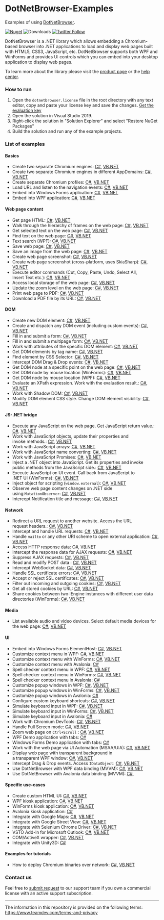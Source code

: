 # DotNetBrowser-Examples
Examples of using [DotNetBrowser](https://teamdev.com/dotnetbrowser).

[![Nuget](https://img.shields.io/nuget/v/DotNetBrowser?color=%238f479b&style=for-the-badge)](https://www.nuget.org/packages/DotNetBrowser/) ![Downloads](https://img.shields.io/nuget/dt/DotNetBrowser?color=%238f479b&style=for-the-badge) [![Twitter Follow](https://img.shields.io/twitter/follow/DotNetBrowser?color=%238f479b&style=for-the-badge)](https://twitter.com/intent/follow?screen_name=DotNetBrowser)

DotNetBrowser is a .NET library which allows embedding a Chromium-based browser into .NET applications to load and display web pages built with HTML5, CSS3, JavaScript, etc. DotNetBrowser supports both WPF and WinForms and provides UI controls which you can embed into your desktop application to display web pages. 

To learn more about the library please visit the [product page](https://teamdev.com/dotnetbrowser) or the [help center](https://teamdev.com/dotnetbrowser/docs).

### How to run
1. Open the `dotnetbrowser.license` file in the root directory with any text editor, copy and paste your license key and save the changes. [Get the evaluation key](https://teamdev.com/dotnetbrowser#evaluate)
2. Open the solution in Visual Studio 2019.
3. Right-click the solution in "Solution Explorer" and select "Restore NuGet Packages"
4. Build the solution and run any of the example projects.

### List of examples

#### Basics

* Create two separate Chromium engines: [C#](csharp/console/SeparateEngines/Program.cs), [VB.NET](vbnet/console/SeparateEngines/Program.vb)
* Create two separate Chromium engines in different AppDomains: [C#](csharp/console/SeparateEngines.AppDomains/Program.cs), [VB.NET](vbnet/console/SeparateEngines.AppDomains/Program.vb)
* Create separate Chromium profiles: [C#](csharp/winforms/Profiles), [VB.NET](vbnet/winforms/Profiles)
* Load URL and listen to the navigation events: [C#](csharp/console/LoadEvents/Program.cs), [VB.NET](vbnet/console/LoadEvents/Program.vb)
* Embed into Windows Forms application: [C#](https://github.com/TeamDev-IP/DotNetBrowser-QuickStart/tree/main/csharp/Embedding.WinForms), [VB.NET](https://github.com/TeamDev-IP/DotNetBrowser-QuickStart/tree/main/vbnet/Embedding.WinForms) 
* Embed into WPF application: [C#](https://github.com/TeamDev-IP/DotNetBrowser-QuickStart/tree/main/csharp/Embedding.Wpf), [VB.NET](https://github.com/TeamDev-IP/DotNetBrowser-QuickStart/tree/main/vbnet/Embedding.Wpf)

#### Web page content

* Get page HTML: [C#](csharp/console/GetHtml/Program.cs), [VB.NET](vbnet/console/GetHtml/Program.vb)
* Walk through the hierarchy of frames on the web page: [C#](csharp/console/GetFrames/Program.cs), [VB.NET](vbnet/console/GetFrames/Program.vb)
* Get selected text on the web page: [C#](csharp/console/GetSelectedText/Program.cs), [VB.NET](vbnet/console/GetSelectedText/Program.vb)
* Find text on the web page: [C#](csharp/console/FindText/Program.cs), [VB.NET](vbnet/console/FindText/Program.vb)
* Text search (WPF): [C#](csharp/wpf/FindText), [VB.NET](vbnet/wpf/FindText)
* Save web page: [C#](csharp/wpf/SaveWebPage), [VB.NET](vbnet/wpf/SaveWebPage)
* Save an image from the web page: [C#](csharp/console/SaveImageFromPage/Program.cs), [VB.NET](vbnet/console/SaveImageFromPage/Program.vb)
* Create web page screenshot: [C#](csharp/console/HtmlToImage/Program.cs), [VB.NET](vbnet/console/HtmlToImage/Program.vb)
* Create web page screenshot (cross-platform, uses SkiaSharp): [C#](csharp/console/HtmlToImage.SkiaSharp/Program.cs), [VB.NET](vbnet/console/HtmlToImage.SkiaSharp/Program.vb)
* Execute editor commands (Cut, Copy, Paste, Undo, Select All,<br/> Insert Text etc.): [C#](csharp/console/ExecuteCommand/Program.cs), [VB.NET](vbnet/console/ExecuteCommand/Program.vb)
* Access local storage of the web page: [C#](csharp/console/WebStorage), [VB.NET](vbnet/console/WebStorage/Program.vb)
* Update the zoom level on the web page: [C#](csharp/console/Zoom/Program.cs), [VB.NET](vbnet/console/Zoom/Program.vb)
* Print web page to PDF: [C#](csharp/console/Printing.WebPageToPdf/Program.cs), [VB.NET](vbnet/console/Printing.WebPageToPdf/Program.vb)
* Download a PDF file by its URL: [C#](csharp/console/DownloadPdf/Program.cs), [VB.NET](vbnet/console/DownloadPdf/Program.vb)

#### DOM 

* Create new DOM element: [C#](csharp/console/DomCreateElement/Program.cs), [VB.NET](vbnet/console/DomCreateElement/Program.vb)
* Create and dispatch any DOM event (including custom events): [C#](csharp/console/DomCreateEvent/Program.cs), [VB.NET](vbnet/console/DomCreateEvent/Program.vb)
* Fill in and submit a form: [C#](csharp/console/DomForm/Program.cs), [VB.NET](vbnet/console/DomForm/Program.vb)
* Fill in and submit a multipage form: [C#](csharp/winforms/SimulateUserInput), [VB.NET](vbnet/winforms/SimulateUserInput)
* Work with attributes of the specific DOM element: [C#](csharp/console/DomGetAttributes/Program.cs), [VB.NET](vbnet/console/DomGetAttributes/Program.vb)
* Get DOM elements by tag name: [C#](csharp/console/DomGetElements/Program.cs), [VB.NET](vbnet/console/DomGetElements/Program.vb)
* Find element by CSS Selector: [C#](csharp/console/DomQuerySelector/Program.cs), [VB.NET](vbnet/console/DomQuerySelector/Program.vb)
* Intercept DOM Drag & Drop events: [C#](csharp/winforms/Dom.DragAndDrop), [VB.NET](vbnet/winforms/Dom.DragAndDrop)
* Get DOM node at a specific point on the web page: [C#](csharp/console/Inspect/Program.cs), [VB.NET](vbnet/console/Inspect/Program.vb)
* Get DOM node by mouse location (WinForms): [C#](csharp/winforms/Inspect), [VB.NET](vbnet/winforms/Inspect)
* Get DOM node by mouse location (WPF): [C#](csharp/wpf/Inspect), [VB.NET](vbnet/wpf/Inspect)
* Evaluate an XPath expression. Work with the evaluation result.: [C#](csharp/console/XPath/Program.cs), [VB.NET](vbnet/console/XPath/Program.vb)
* Work with Shadow DOM: [C#](csharp/console/ShadowDom/Program.cs), [VB.NET](vbnet/console/ShadowDom/Program.vb)
* Modify DOM element CSS style. Change DOM element visibility: [C#](csharp/winforms/ElementVisibility), [VB.NET](vbnet/winforms/ElementVisibility)

#### JS-.NET bridge

* Execute any JavaScript on the web page. Get JavaScript return value.: [C#](csharp/console/JavaScript/Program.cs), [VB.NET](vbnet/console/JavaScript/Program.vb)
* Work with JavaScript objects, update their properties and <br/>invoke methods.: [C#](csharp/console/JavaScriptObjects/Program.cs), [VB.NET](vbnet/console/JavaScriptObjects/Program.vb)
* Work with JavaScript arrays: [C#](csharp/console/JavaScriptBridge.Arrays/Program.cs), [VB.NET](vbnet/console/JavaScriptBridge.Arrays/Program.vb)
* Work with JavaScript name converting: [C#](csharp/console/JavaScriptBridge.NameConverter/Program.cs), [VB.NET](vbnet/console/JavaScriptBridge.NameConverter/Program.vb)
* Work with JavaScript Promises: [C#](csharp/console/JavaScriptBridge.Promises/Program.cs), [VB.NET](vbnet/console/JavaScriptBridge.Promises/Program.vb)
* Inject a .NET object into JavaScript. Get its properties and invoke <br/>public methods from the JavaScript side.: [C#](csharp/console/JavaScriptBridge/Program.cs), [VB.NET](vbnet/console/JavaScriptBridge/Program.vb)
* Execute JavaScript on UI event. Call back from JavaScript to <br/>.NET UI (WinForms): [C#](csharp/winforms/JavaScriptBridge), [VB.NET](vbnet/winforms/JavaScriptBridge)
* Inject object for scripting (`window.external`): [C#](csharp/console/InjectObjectForScripting/Program.cs), [VB.NET](vbnet/console/InjectObjectForScripting/Program.vb)
* Observe web page content changes on .NET side <br/>using `MutationObserver`: [C#](csharp/winforms/ObservePageChanges), [VB.NET](vbnet/winforms/ObservePageChanges)
* Intercept Notification title and message: [C#](csharp/console/Notifications.InterceptData/Program.cs), [VB.NET](vbnet/console/Notifications.InterceptData/Program.vb)

#### Network

* Redirect a URL request to another website. Access the URL <br/>request headers.: [C#](csharp/console/NetworkHandlers/Program.cs), [VB.NET](vbnet/console/NetworkHandlers/Program.vb)
* Intercept and handle URL requests: [C#](csharp/console/CustomRequestHandling/Program.cs), [VB.NET](vbnet/console/CustomRequestHandling/Program.vb)
* Handle `mailto` or any other URI scheme to open external application: [C#](csharp/winforms/MailToHandling), [VB.NET](vbnet/winforms/MailToHandling)
* Access HTTP response data: [C#](csharp/console/AccessingHttpResponseData/Program.cs), [VB.NET](vbnet/console/AccessingHttpResponseData/Program.vb)
* Intercept the response data for AJAX requests: [C#](csharp/console/AjaxResponseIntercept/Program.cs), [VB.NET](vbnet/console/AjaxResponseIntercept/Program.vb) 
* Suppress AJAX requests: [C#](csharp/console/AjaxCallsFilter/Program.cs), [VB.NET](vbnet/console/AjaxCallsFilter/Program.vb) 
* Read and modify POST data : [C#](csharp/console/PostData/Program.cs), [VB.NET](vbnet/console/PostData/Program.vb)
* Intercept WebSocket data: [C#](csharp/console/WebSockets.InterceptData/Program.cs), [VB.NET](vbnet/console/WebSockets.InterceptData/Program.vb)
* Handle SSL certificate errors: [C#](csharp/console/CertificateError/Program.cs), [VB.NET](vbnet/console/CertificateError/Program.vb) 
* Accept or reject SSL certificates: [C#](csharp/console/CertificateVerifier/Program.cs), [VB.NET](vbnet/console/CertificateVerifier/Program.vb) 
* Filter out incoming and outgoing cookies: [C#](csharp/console/CookieFilter/Program.cs), [VB.NET](vbnet/console/CookieFilter/Program.vb) 
* Get all stored cookies by URL: [C#](csharp/console/Cookies/Program.cs), [VB.NET](vbnet/console/Cookies/Program.vb) 
* Share cookies between two IEngine instances with different user data directories (WinForms): [C#](csharp/winforms/CookiesSharing), [VB.NET](vbnet/winforms/CookiesSharing)

#### Media

* List available audio and video devices. Select default media devices for <br/>the web page: [C#](csharp/console/DefaultMediaStreamDevice/Program.cs), [VB.NET](vbnet/console/DefaultMediaStreamDevice/Program.vb)

#### UI
* Embed into Windows Forms ElementHost: [C#](csharp/winforms/ElementHostEmbedding), [VB.NET](vbnet/winforms/ElementHostEmbedding) 
* Customize context menu in WPF: [C#](csharp/wpf/ContextMenu), [VB.NET](vbnet/wpf/ContextMenu) 
* Customize context menu with WinForms: [C#](csharp/winforms/ContextMenu), [VB.NET](vbnet/winforms/ContextMenu) 
* Customize context menu with Avalonia: [C#](csharp/avalonia/ContextMenu)
* Spell checker context menu in WPF: [C#](csharp/wpf/ContextMenu.SpellCheck), [VB.NET](vbnet/wpf/ContextMenu.SpellCheck) 
* Spell checker context menu in WinForms: [C#](csharp/winforms/ContextMenu.SpellCheck), [VB.NET](vbnet/winforms/ContextMenu.SpellCheck)
* Spell checker context menu in Avalonia: [C#](csharp/avalonia/ContextMenu.SpellCheck)
* Customize popup windows in WPF: [C#](csharp/wpf/Popups), [VB.NET](vbnet/wpf/Popups) 
* Customize popup windows in WinForms: [C#](csharp/winforms/Popups), [VB.NET](vbnet/winforms/Popups) 
* Customize popup windows in Avalonia: [C#](csharp/avalonia/Popups)
* Configure custom keyboard shortcuts: [C#](csharp/winforms/CustomShortcuts), [VB.NET](vbnet/winforms/CustomShortcuts) 
* Simulate keyboard input in WPF: [C#](csharp/wpf/KeyboardEventSimulation), [VB.NET](vbnet/wpf/KeyboardEventSimulation)
* Simulate keyboard input in WinForms: [C#](csharp/winforms/KeyboardEventSimulation), [VB.NET](vbnet/winforms/KeyboardEventSimulation)
* Simulate keyboard input in Avalonia: [C#](csharp/avalonia/KeyboardEventSimulation)
* Work with Chromium DevTools: [C#](csharp/winforms/DevTools), [VB.NET](vbnet/winforms/DevTools)
* Handle Full Screen mode: [C#](csharp/winforms/FullScreen), [VB.NET](vbnet/winforms/FullScreen)
* Zoom web page on `Ctrl+Scroll` : [C#](csharp/wpf/Zoom), [VB.NET](vbnet/wpf/Zoom)
* WPF Demo application with tabs: [C#](csharp/wpf/Demo)
* Windows Forms Demo application with tabs: [C#](csharp/winforms/Demo)
* Work with the web page via UI Automation (MSAA/UIA): [C#](csharp/wpf/UiAutomation), [VB.NET](vbnet/wpf/UiAutomation)
* Display web page with transparent background in <br/>a transparent WPF window: [C#](csharp/wpf/TransparentWebPage), [VB.NET](vbnet/wpf/TransparentWebPage)
* Intercept Drag & Drop events. Access `IDataObject`: [C#](csharp/wpf/DragAndDrop), [VB.NET](vbnet/wpf/DragAndDrop)
* Use DotNetBrowser with WPF data binding (MVVM): [C#](csharp/wpf/Mvvm), [VB.NET](vbnet/wpf/Mvvm)
* Use DotNetBrowser with Avalonia data binding (MVVM): [C#](csharp/avalonia/Mvvm),

#### Specific use-cases

* Create custom HTML UI: [C#](csharp/wpf/CreateHtmlUi), [VB.NET](vbnet/wpf/CreateHtmlUi)
* WPF kiosk application: [C#](csharp/wpf/Kiosk), [VB.NET](vbnet/wpf/Kiosk)
* WinForms kiosk application: [C#](csharp/winforms/Kiosk), [VB.NET](vbnet/winforms/Kiosk)
* Avalonia kiosk application: [C#](csharp/avalonia/Kiosk)
* Integrate with Google Maps: [C#](csharp/winforms/GoogleMaps), [VB.NET](vbnet/winforms/GoogleMaps)
* Integrate with Google Street View: [C#](csharp/winforms/GoogleStreetView), [VB.NET](vbnet/winforms/GoogleStreetView)
* Integrate with Selenium Chrome Driver: [C#](csharp/selenium/SeleniumChromeDriver), [VB.NET](vbnet/selenium/SeleniumChromeDriver)
* VSTO Add-In for Microsoft Outlook: [C#](csharp/vsto/MyOutlookAddIn), [VB.NET](vbnet/vsto/MyOutlookAddIn)
* COM/ActiveX wrapper: [C#](csharp/activex/ComWrapper), [VB.NET](vbnet/activex/ComWrapper)
* Integrate with Unity3D: [C#](csharp/unity3d)

#### Examples for tutorials
* Нow to deploy Chromium binaries over network: [C#](csharp/wpf/ChromiumBinariesResolver), [VB.NET](vbnet/wpf/ChromiumBinariesResolver)

### Contact us
Feel free to [submit request](https://dotnetbrowser.support.teamdev.com/support/tickets/new) to our support team if you own a commercial license with an active support subscription.

---

The information in this repository is provided on the following terms: https://www.teamdev.com/terms-and-privacy
